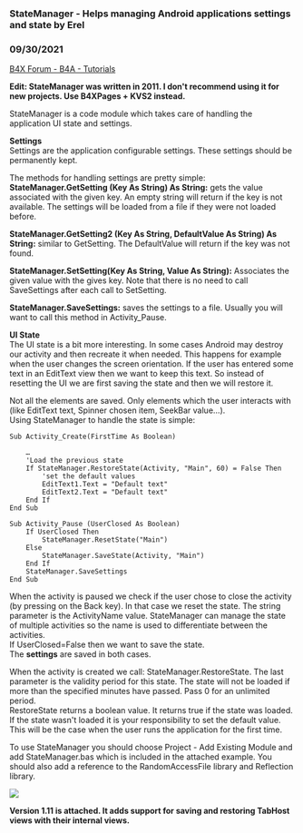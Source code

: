 ### StateManager - Helps managing Android applications settings and state by Erel
### 09/30/2021
[B4X Forum - B4A - Tutorials](https://www.b4x.com/android/forum/threads/9777/)

**Edit: StateManager was written in 2011. I don't recommend using it for new projects. Use B4XPages + KVS2 instead.**  
  
StateManager is a code module which takes care of handling the application UI state and settings.  
  
**Settings**  
Settings are the application configurable settings. These settings should be permanently kept.  
  
The methods for handling settings are pretty simple:  
**StateManager.GetSetting (Key As String) As String:** gets the value associated with the given key. An empty string will return if the key is not available. The settings will be loaded from a file if they were not loaded before.  
  
**StateManager.GetSetting2 (Key As String, DefaultValue As String) As String:** similar to GetSetting. The DefaultValue will return if the key was not found.  
  
**StateManager.SetSetting(Key As String, Value As String):** Associates the given value with the gives key. Note that there is no need to call SaveSettings after each call to SetSetting.  
  
**StateManager.SaveSettings:** saves the settings to a file. Usually you will want to call this method in Activity\_Pause.  
  
**UI State**  
The UI state is a bit more interesting. In some cases Android may destroy our activity and then recreate it when needed. This happens for example when the user changes the screen orientation. If the user has entered some text in an EditText view then we want to keep this text. So instead of resetting the UI we are first saving the state and then we will restore it.  
  
Not all the elements are saved. Only elements which the user interacts with (like EditText text, Spinner chosen item, SeekBar value…).  
Using StateManager to handle the state is simple:  

```B4X
Sub Activity_Create(FirstTime As Boolean)  
  
    …  
    'Load the previous state  
    If StateManager.RestoreState(Activity, "Main", 60) = False Then  
        'set the default values  
        EditText1.Text = "Default text"  
        EditText2.Text = "Default text"  
    End If  
End Sub  
  
Sub Activity_Pause (UserClosed As Boolean)  
    If UserClosed Then  
        StateManager.ResetState("Main")  
    Else  
        StateManager.SaveState(Activity, "Main")  
    End If  
    StateManager.SaveSettings  
End Sub
```

When the activity is paused we check if the user chose to close the activity (by pressing on the Back key). In that case we reset the state. The string parameter is the ActivityName value. StateManager can manage the state of multiple activities so the name is used to differentiate between the activities.  
If UserClosed=False then we want to save the state.  
The **settings** are saved in both cases.  
  
When the activity is created we call: StateManager.RestoreState. The last parameter is the validity period for this state. The state will not be loaded if more than the specified minutes have passed. Pass 0 for an unlimited period.  
RestoreState returns a boolean value. It returns true if the state was loaded. If the state wasn't loaded it is your responsibility to set the default value. This will be the case when the user runs the application for the first time.  
  
To use StateManager you should choose Project - Add Existing Module and add StateManager.bas which is included in the attached example. You should also add a reference to the RandomAccessFile library and Reflection library.  
  
![](http://www.b4x.com/basic4android/images/statemanager_1.png)  
  
**Version 1.11 is attached. It adds support for saving and restoring TabHost views with their internal views.**